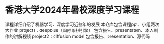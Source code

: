 # 香港大学2024年暑校深度学习课程
课程详细介绍了机器学习、深度学习近些年的发展
本仓库包含课程ppt、小组两次大作业
project1：deepblue（国际象棋引擎）
包含报告、presentation、本人制作的讲解视频
project2：diffusion model
包含报告、presentation、源代码
